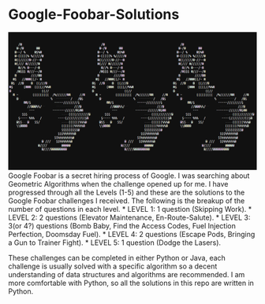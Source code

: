 # Google-Foobar-Solutions
<img src = "Screenshot 2023-07-11 095845.png">
Google Foobar is a secret hiring process of Google. I was searching about Geometric Algorithms when the challenge opened up for me. I have progressed through all the Levels (1-5) and these are the solutions to the Google Foobar challenges I received. The following is the breakup of the number of questions in each level.
* LEVEL 1: 1 question (Skipping Work).
* LEVEL 2: 2 questions (Elevator Maintenance, En-Route-Salute).
* LEVEL 3: 3(or 4?) questions (Bomb Baby, Find the Access Codes, Fuel Injection Perfection, Doomsday Fuel).
* LEVEL 4: 2 questions (Escape Pods, Bringing a Gun to Trainer Fight).
* LEVEL 5: 1 question (Dodge the Lasers).

These challenges can be completed in either Python or Java, each challenge is usually solved with a specific algorithm so a decent understanding of data structures and algorithms are recommended. I am more comfortable with Python, so all the solutions in this repo are written in Python.
